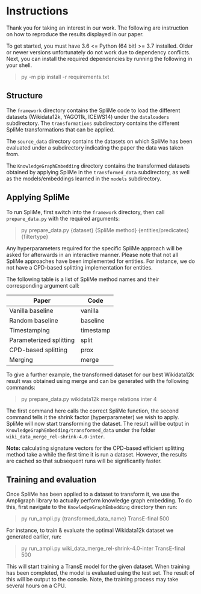 # Instructions

Thank you for taking an interest in our work. The following are instruction on how to reproduce the results displayed in our paper. 

To get started, you must have 3.6 <= Python (64 bit) >= 3.7 installed. Older or newer versions unfortunately do not work due to dependency conflicts. Next, you can install the required dependencies by running the following in your shell.

> py -m pip install -r requirements.txt

## Structure
The `framework` directory contains the SpliMe code to load the different datasets (Wikidata12k, YAGO11k, ICEWS14) under the `dataloaders` subdirectory. The `transformations` subdirectory contains the different SpliMe transformations that can be applied. 

The `source_data` directory contains the datasets on which SpliMe has been evaluated under a subdirectory indicating the paper the data was taken from. 

The `KnowledgeGraphEmbedding` directory contains the transformed datasets obtained by applying SpliMe in the `transformed_data` subdirectory, as well as the models/embeddings learned in the `models` subdirectory.

## Applying SpliMe
To run SpliMe, first switch into the `framework` directory, then call `prepare_data.py` with the required arguments:

> py prepare_data.py {dataset} {SpliMe method} {entities/predicates} {filtertype}

Any hyperparameters required for the specific SpliMe approach will be asked for afterwards in an interactive manner. Please note that not all SpliMe approaches have been implemented for entities. For instance, we do not have a CPD-based splitting implementation for entities.

The following table is a list of SpliMe method names and their corresponding argument call:

Paper| Code
-------|--------
Vanilla baseline | vanilla
Random baseline | baseline
Timestamping     | timestamp
Parameterized splitting | split
CPD-based splitting     | prox
Merging | merge

To give a further example, the transformed dataset for our best Wikidata12k result was obtained using merge and can be generated with the following commands:

> py prepare_data.py wikidata12k merge relations inter
> 4

The first command here calls the correct SpliMe function, the second command tells it the shrink factor (hyperparameter) we wish to apply. SpliMe will now start transforming the dataset. The result will be output in `KnowledgeGraphEmbedding/transformed_data` under the folder `wiki_data_merge_rel-shrink-4.0-inter`. 

**Note:** calculating signature vectors for the CPD-based efficient splitting method take a while the first time it is run a dataset. However, the results are cached so that subsequent runs will be significantly faster.

## Training and evaluation
Once SpliMe has been applied to a dataset to transform it, we use the Ampligraph library to actually perform knowledge graph embedding. To do this, first navigate to the `KnowledgeGraphEmbedding` directory then run:

> py run_ampli.py {transformed_data_name} TransE-final 500

For instance, to train & evaluate the optimal Wikidata12k dataset we generated earlier, run:

> py run_ampli.py wiki_data_merge_rel-shrink-4.0-inter TransE-final 500

This will start training a TransE model for the given dataset. When training has been completed, the model is evaluated using the test set. The result of this will be output to the console. Note, the training process may take several hours on a CPU.